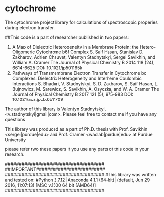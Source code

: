 # cytochrome
The cytochrome project library for calculations of spectroscopic properies during electron transfer.

##This code is a part of researcher published in two papers:
1) A Map of Dielectric Heterogeneity in a Membrane Protein: the Hetero-Oligomeric Cytochrome b6f Complex S. Saif Hasan, Stanislav D. Zakharov, Adrien Chauvet, Valentyn Stadnytskyi, Sergei Savikhin, and William A. Cramer The Journal of Physical Chemistry B 2014 118 (24), 6614-6625 DOI: 10.1021/jp501165k
2)  Pathways of Transmembrane Electron Transfer in Cytochrome bc Complexes: Dielectric Heterogeneity and Interheme Coulombic Interactions S. Bhaduri, V. Stadnytskyi, S. D. Zakharov, S. Saif Hasan, L. Bujnowicz, M. Sarewicz, S. Savikhin, A. Osyczka, and W. A. Cramer The Journal of Physical Chemistry B 2017 121 (5), 975-983 DOI: 10.1021/acs.jpcb.6b11709


The author of this library is Valentyn Stadnytskyi, <v.stadnytskyi|gmail|com>. Please feel free to contact me if you have any questions


This library was produced as a part of Ph.D. thesis with Prof. Savikhin <sergei|purdue|edu> and Prof. Cramer <waclab|purdue|edu> at Purdue University

please refer two these papers if you use any parts of this code in your research. 

####################################
##IMPORTANT#########################
####################################
#This library was written and tested on:
#Python 2.7.12 |Anaconda 4.1.1 (64-bit)| (default, Jun 29 2016, 11:07:13) [MSC v.1500 64 bit (AMD64)]
####################################
